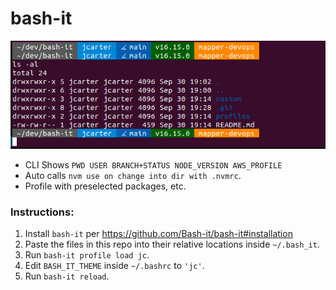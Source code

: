 # bash-it

<img src="./pic.png"></img>

- CLI Shows `PWD USER BRANCH+STATUS NODE_VERSION AWS_PROFILE`
- Auto calls `nvm use on change into dir with .nvmrc`.
- Profile with preselected packages, etc.

### Instructions:
1. Install `bash-it` per https://github.com/Bash-it/bash-it#installation
1. Paste the files in this repo into their relative locations inside `~/.bash_it`.
1. Run `bash-it profile load jc`.
1. Edit `BASH_IT_THEME` inside `~/.bashrc` to `'jc'`.
1. Run `bash-it reload`.

